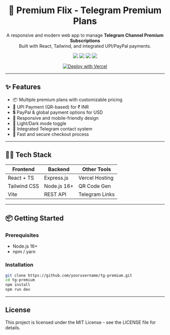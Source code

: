 <h1 align="center">🚀 Premium Flix - Telegram Premium Plans</h1>

<p align="center">
  A responsive and modern web app to manage <b>Telegram Channel Premium Subscriptions</b><br/>
  Built with React, Tailwind, and integrated UPI/PayPal payments.
</p>

<p align="center">
  <img src="https://img.shields.io/badge/React-18-blue?logo=react&logoColor=white" />
  <img src="https://img.shields.io/badge/TailwindCSS-3.0-38bdf8?logo=tailwindcss&logoColor=white" />
  <img src="https://img.shields.io/badge/Vite-Frontend-646CFF?logo=vite&logoColor=white" />
  <img src="https://img.shields.io/badge/Express-Backend-000000?logo=express&logoColor=white" />
</p>

<p align="center">
  <a href="https://vercel.com/new/git/external?repository-url=https://github.com/Codeflix-Bots/Premium-Plans&project-name=premium-flix&repository-name=premium-flix">
    <img src="https://vercel.com/button" alt="Deploy with Vercel" />
  </a>
</p>

---

## ✨ Features

- 📦 Multiple premium plans with customizable pricing
- 💸 UPI Payment (QR-based) for ₹ INR
- 💲 PayPal & global payment options for USD
- 📱 Responsive and mobile-friendly design
- 🌙 Light/Dark mode toggle
- 🔗 Integrated Telegram contact system
- 🔐 Fast and secure checkout process

---

## 🧑‍💻 Tech Stack

| Frontend       | Backend       | Other Tools     |
|----------------|---------------|-----------------|
| React + TS     | Express.js    | Vercel Hosting  |
| Tailwind CSS   | Node.js 16+   | QR Code Gen     |
| Vite           | REST API      | Telegram Links  |

---

## 📦 Getting Started

### Prerequisites

- Node.js 16+
- npm / yarn

### Installation

```bash
git clone https://github.com/yourusername/tg-premium.git
cd tg-premium
npm install
npm run dev
```

---
## License

This project is licensed under the MIT License - see the LICENSE file for details.
